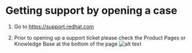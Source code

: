 # Getting support by opening a case

1. Go to https://support.redhat.com

2. Prior to opening up a support ticket please check the Product Pages or Knowledge Base at the bottom of the page
![alt text](https://upload.wikimedia.org/wikipedia/commons/thumb/b/bd/Test.svg/620px-Test.svg.png)

